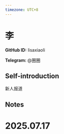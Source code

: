 ```yaml
---
timezone: UTC+8
---
```


# 李

**GitHub ID:** lisaxiaoli

**Telegram:** @圈圈

## Self-introduction

新人报道

## Notes

<!-- Content_START -->

# 2025.07.17


<!-- Content_END -->
